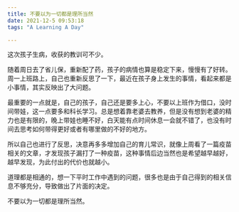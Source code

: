 ```yaml
---
title: 不要以为一切都是理所当然
date: 2021-12-5 09:53:18
tags: "A Learning A Day"

---
```


这次孩子生病，收获的教训可不少。

<!--more-->

随着周日去了省儿保，重新配了药，孩子的病情也算是稳定下来，慢慢有了好转。周一上班路上，自己也重新反思了一下，最近在孩子身上发生的事情，看起来都是小事情，其实反映出了大问题。

最重要的一点就是，自己的孩子，自己还是要多上心，不要以上班作为借口，没时间带娃，这一点要多和科长学习。总是想着靠老婆去教养，但是没有想到老婆的精力也是有限的，晚上带娃也睡不好，白天能有点时间休息一会就不错了，也没有时间去思考如何带得更好或者有哪里做的不好的地方。

所以自己也进行了反思，决意再多多增加自己的育儿常识，就像上周看了一篇疫苗相关的文章，才发现孩子漏打了一种疫苗，这种事情后边当然也是希望越早越好，越早发现，为此付出的代价也就越小。

道理都是相通的，想一下平时工作中遇到的问题，很多也是由于自己得到的相关信息不够充分，导致做出了片面的决定。

不要以为一切都是理所当然。